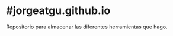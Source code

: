 #jorgeatgu.github.io
===================

Repositorio para almacenar las diferentes herramientas que hago.